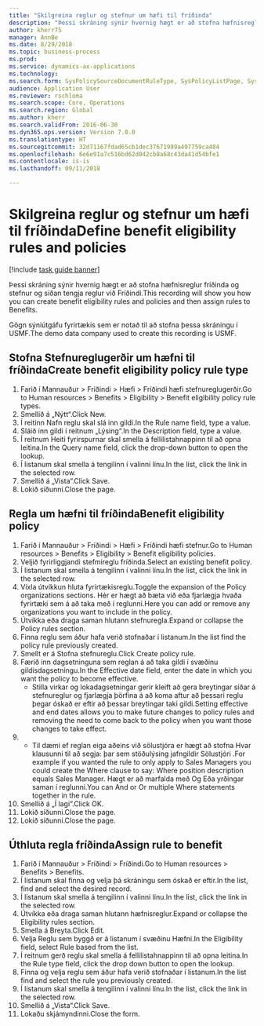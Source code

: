 ```yaml
--- 
title: "Skilgreina reglur og stefnur um hæfi til fríðinda"
description: "Þessi skráning sýnir hvernig hægt er að stofna hæfnisreglur fríðinda og stefnur og síðan tengja reglur við Fríðindi."
author: kherr75
manager: AnnBe
ms.date: 8/29/2018
ms.topic: business-process
ms.prod: 
ms.service: dynamics-ax-applications
ms.technology: 
ms.search.form: SysPolicySourceDocumentRuleType, SysPolicyListPage, SysPolicy, HcmBenefitEligibilityPolicy, HcmBenefit
audience: Application User
ms.reviewer: rschloma
ms.search.scope: Core, Operations
ms.search.region: Global
ms.author: kherr
ms.search.validFrom: 2016-06-30
ms.dyn365.ops.version: Version 7.0.0
ms.translationtype: HT
ms.sourcegitcommit: 32d71167fdad65cb1dec37671999a497759ca484
ms.openlocfilehash: 6e6e91a7c516bd62d042cb8a68c43da41d54bfe1
ms.contentlocale: is-is
ms.lasthandoff: 09/11/2018

---
```

# <a name="define-benefit-eligibility-rules-and-policies"></a><span data-ttu-id="f50d7-103">Skilgreina reglur og stefnur um hæfi til fríðinda</span><span class="sxs-lookup"><span data-stu-id="f50d7-103">Define benefit eligibility rules and policies</span></span>

[!include [task guide banner](../../includes/task-guide-banner.md)]

<span data-ttu-id="f50d7-104">Þessi skráning sýnir hvernig hægt er að stofna hæfnisreglur fríðinda og stefnur og síðan tengja reglur við Fríðindi.</span><span class="sxs-lookup"><span data-stu-id="f50d7-104">This recording will show you how you can create benefit eligibility rules and policies and then assign rules to Benefits.</span></span>  

<span data-ttu-id="f50d7-105">Gögn sýniútgáfu fyrirtækis sem er notað til að stofna þessa skráningu í USMF.</span><span class="sxs-lookup"><span data-stu-id="f50d7-105">The demo data company used to create this recording is USMF.</span></span>


## <a name="create-benefit-eligibility-policy-rule-type"></a><span data-ttu-id="f50d7-106">Stofna Stefnureglugerðir um hæfni til fríðinda</span><span class="sxs-lookup"><span data-stu-id="f50d7-106">Create benefit eligibility policy rule type</span></span>
1. <span data-ttu-id="f50d7-107">Farið í Mannauður > Fríðindi > Hæfi > Fríðindi hæfi stefnureglugerðir.</span><span class="sxs-lookup"><span data-stu-id="f50d7-107">Go to Human resources > Benefits > Eligibility > Benefit eligibility policy rule types.</span></span>
2. <span data-ttu-id="f50d7-108">Smellið á „Nýtt“.</span><span class="sxs-lookup"><span data-stu-id="f50d7-108">Click New.</span></span>
3. <span data-ttu-id="f50d7-109">Í reitinn Nafn reglu skal slá inn gildi.</span><span class="sxs-lookup"><span data-stu-id="f50d7-109">In the Rule name field, type a value.</span></span>
4. <span data-ttu-id="f50d7-110">Sláið inn gildi í reitnum „Lýsing“.</span><span class="sxs-lookup"><span data-stu-id="f50d7-110">In the Description field, type a value.</span></span>
5. <span data-ttu-id="f50d7-111">Í reitnum Heiti fyrirspurnar skal smella á fellilistahnappinn til að opna leitina.</span><span class="sxs-lookup"><span data-stu-id="f50d7-111">In the Query name field, click the drop-down button to open the lookup.</span></span>
6. <span data-ttu-id="f50d7-112">Í listanum skal smella á tengilinn í valinni línu.</span><span class="sxs-lookup"><span data-stu-id="f50d7-112">In the list, click the link in the selected row.</span></span>
7. <span data-ttu-id="f50d7-113">Smellið á „Vista“.</span><span class="sxs-lookup"><span data-stu-id="f50d7-113">Click Save.</span></span>
8. <span data-ttu-id="f50d7-114">Lokið síðunni.</span><span class="sxs-lookup"><span data-stu-id="f50d7-114">Close the page.</span></span>

## <a name="benefit-eligibility-policy"></a><span data-ttu-id="f50d7-115">Regla um hæfni til fríðinda</span><span class="sxs-lookup"><span data-stu-id="f50d7-115">Benefit eligibility policy</span></span>
1. <span data-ttu-id="f50d7-116">Farið í Mannauður > Fríðindi > Hæfi > Fríðindi hæfi stefnur.</span><span class="sxs-lookup"><span data-stu-id="f50d7-116">Go to Human resources > Benefits > Eligibility > Benefit eligibility policies.</span></span>
2. <span data-ttu-id="f50d7-117">Veljið fyrirliggjandi stefmireglu fríðinda.</span><span class="sxs-lookup"><span data-stu-id="f50d7-117">Select an existing benefit policy.</span></span>
3. <span data-ttu-id="f50d7-118">Í listanum skal smella á tengilinn í valinni línu.</span><span class="sxs-lookup"><span data-stu-id="f50d7-118">In the list, click the link in the selected row.</span></span>
4. <span data-ttu-id="f50d7-119">Víxla útvíkkun hluta fyrirtækisreglu.</span><span class="sxs-lookup"><span data-stu-id="f50d7-119">Toggle the expansion of the Policy organizations sections.</span></span>  <span data-ttu-id="f50d7-120">Hér er hægt að bæta við eða fjarlægja hvaða fyrirtæki sem á að taka með í reglunni.</span><span class="sxs-lookup"><span data-stu-id="f50d7-120">Here you can add or remove any organizations you want to include in the policy.</span></span>
5. <span data-ttu-id="f50d7-121">Útvíkka eða draga saman hlutann stefnuregla.</span><span class="sxs-lookup"><span data-stu-id="f50d7-121">Expand or collapse the Policy rules section.</span></span>
6. <span data-ttu-id="f50d7-122">Finna reglu sem áður hafa verið stofnaðar í listanum.</span><span class="sxs-lookup"><span data-stu-id="f50d7-122">In the list find the policy rule previously created.</span></span>
7. <span data-ttu-id="f50d7-123">Smellt er á Stofna stefnureglu.</span><span class="sxs-lookup"><span data-stu-id="f50d7-123">Click Create policy rule.</span></span>
8. <span data-ttu-id="f50d7-124">Færið inn dagsetninguna sem reglan á að taka gildi í svæðinu gildisdagsetningu.</span><span class="sxs-lookup"><span data-stu-id="f50d7-124">In the Effective date field, enter the date in which you want the policy to become effective.</span></span>
    * <span data-ttu-id="f50d7-125">Stilla virkar og lokadagsetningar gerir kleift að gera breytingar síðar á stefnureglur og fjarlægja þörfina á að koma aftur að þessari reglu þegar óskað er eftir að þessar breytingar taki gildi.</span><span class="sxs-lookup"><span data-stu-id="f50d7-125">Setting effective and end dates allows you to make future changes to policy rules and removing the need to come back to the policy when you want those changes to take effect.</span></span>  
9. 
    * <span data-ttu-id="f50d7-126">Til dæmi ef reglan eiga aðeins við sölustjóra er hægt að stofna Hvar klausunni til að segja: þar sem stöðulýsing jafngildir Sölustjóri .</span><span class="sxs-lookup"><span data-stu-id="f50d7-126">For example if you wanted the rule to only apply to Sales Managers you could create the Where clause to say: Where position description equals Sales Manager.</span></span>  <span data-ttu-id="f50d7-127">Hægt er að marfalda með Og Eða yrðingar saman í reglunni.</span><span class="sxs-lookup"><span data-stu-id="f50d7-127">You can And or Or multiple Where statements together in the rule.</span></span>  
10. <span data-ttu-id="f50d7-128">Smellið á „Í lagi“.</span><span class="sxs-lookup"><span data-stu-id="f50d7-128">Click OK.</span></span>
11. <span data-ttu-id="f50d7-129">Lokið síðunni.</span><span class="sxs-lookup"><span data-stu-id="f50d7-129">Close the page.</span></span>
12. <span data-ttu-id="f50d7-130">Lokið síðunni.</span><span class="sxs-lookup"><span data-stu-id="f50d7-130">Close the page.</span></span>

## <a name="assign-rule-to-benefit"></a><span data-ttu-id="f50d7-131">Úthluta regla fríðinda</span><span class="sxs-lookup"><span data-stu-id="f50d7-131">Assign rule to benefit</span></span>
1. <span data-ttu-id="f50d7-132">Farið í Mannauður > Fríðindi > Fríðindi.</span><span class="sxs-lookup"><span data-stu-id="f50d7-132">Go to Human resources > Benefits > Benefits.</span></span>
2. <span data-ttu-id="f50d7-133">Í listanum skal finna og velja þá skráningu sem óskað er eftir.</span><span class="sxs-lookup"><span data-stu-id="f50d7-133">In the list, find and select the desired record.</span></span>
3. <span data-ttu-id="f50d7-134">Í listanum skal smella á tengilinn í valinni línu.</span><span class="sxs-lookup"><span data-stu-id="f50d7-134">In the list, click the link in the selected row.</span></span>
4. <span data-ttu-id="f50d7-135">Útvíkka eða draga saman hlutann hæfnisreglur.</span><span class="sxs-lookup"><span data-stu-id="f50d7-135">Expand or collapse the Eligibility rules section.</span></span>
5. <span data-ttu-id="f50d7-136">Smella á Breyta.</span><span class="sxs-lookup"><span data-stu-id="f50d7-136">Click Edit.</span></span>
6. <span data-ttu-id="f50d7-137">Velja Reglu sem byggð er á listanum í svæðinu Hæfni.</span><span class="sxs-lookup"><span data-stu-id="f50d7-137">In the Eligibility field, select Rule based from the list.</span></span>
7. <span data-ttu-id="f50d7-138">Í reitnum gerð reglu skal smella á fellilistahnappinn til að opna leitina.</span><span class="sxs-lookup"><span data-stu-id="f50d7-138">In the Rule type field, click the drop down button to open the lookup.</span></span>
8. <span data-ttu-id="f50d7-139">Finna og velja reglu sem áður hafa verið stofnaðar í listanum.</span><span class="sxs-lookup"><span data-stu-id="f50d7-139">In the list find and select the rule you previously created.</span></span>
9. <span data-ttu-id="f50d7-140">Í listanum skal smella á tengilinn í valinni línu.</span><span class="sxs-lookup"><span data-stu-id="f50d7-140">In the list, click the link in the selected row.</span></span>
10. <span data-ttu-id="f50d7-141">Smellið á „Vista“.</span><span class="sxs-lookup"><span data-stu-id="f50d7-141">Click Save.</span></span>
11. <span data-ttu-id="f50d7-142">Lokaðu skjámyndinni.</span><span class="sxs-lookup"><span data-stu-id="f50d7-142">Close the form.</span></span>


